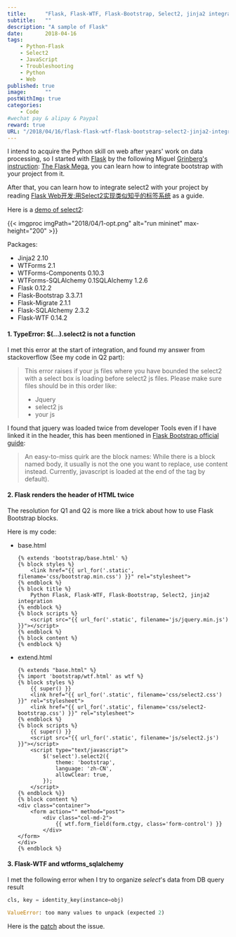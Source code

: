 ```yaml
---
title:      "Flask, Flask-WTF, Flask-Bootstrap, Select2, jinja2 integration"
subtitle:   ""
description: "A sample of Flask"
date:       2018-04-16
tags:
    - Python-Flask
    - Select2
    - JavaScript
    - Troubleshooting
    - Python
    - Web
published: true
image:      ""
postWithImg: true
categories:
    - Code
#wechat pay & alipay & Paypal
reward: true
URL: "/2018/04/16/flask-flask-wtf-flask-bootstrap-select2-jinja2-integration/"
---
```

I intend to acquire the Python skill on web after years' work on data processing, so I started with [Flask](http://flask.pocoo.org/) by the following Miguel [Grinberg's instruction](https://blog.miguelgrinberg.com/author/Miguel%20Grinberg): [The Flask Mega](https://blog.miguelgrinberg.com/post/the-flask-mega-tutorial-part-i-hello-world), you can learn how to integrate bootstrap with your project from it.

After that, you can learn how to integrate select2 with your project by reading [Flask Web开发:用Select2实现类似知乎的标签系统](https://blog.csdn.net/zheng_integer/article/details/59507942) as a guide.

Here is a [demo of select2](https://select2.github.io/select2-bootstrap-theme/):

{{< imgproc imgPath="2018/04/1-opt.png" alt="run mininet" max-height="200" >}}

Packages:

- Jinja2 2.10
- WTForms 2.1
- WTForms-Components 0.10.3
- WTForms-SQLAlchemy 0.1SQLAlchemy 1.2.6
- Flask 0.12.2
- Flask-Bootstrap 3.3.7.1
- Flask-Migrate 2.1.1
- Flask-SQLAlchemy 2.3.2
- Flask-WTF 0.14.2

#### 1. TypeError: $(...).select2 is not a function

I met this error at the start of integration, and found my answer from stackoverflow (See my code in Q2 part):

> This error raises if your js files where you have bounded the select2 with a select box is loading before select2 js files. Please make sure files should be in this order like:
> - Jquery
> - select2 js
> - your js

I found that jquery was loaded twice from developer Tools even if I have linked it in the header, this has been mentioned in [Flask Bootstrap official guide](https://pythonhosted.org/Flask-Bootstrap/faq.html#why-is-bootstrap-javascript-not-loading):

>An easy-to-miss quirk are the block names: While there is a block named body, it usually is not the one you want to replace, use content instead. Currently, javascript is loaded at the end of the tag by default).

#### 2. Flask renders the header of HTML twice

The resolution for Q1 and Q2 is more like a trick about how to use Flask Bootstrap blocks.

Here is my code:

- base.html

    ~~~jinja2
    {% extends 'bootstrap/base.html' %}
    {% block styles %}
        <link href="{{ url_for('.static', filename='css/bootstrap.min.css') }}" rel="stylesheet">
    {% endblock %}
    {% block title %}
        Python Flask, Flask-WTF, Flask-Bootstrap, Select2, jinja2 integration
    {% endblock %}
    {% block scripts %}
        <script src="{{ url_for('.static', filename='js/jquery.min.js') }}"></script>
    {% endblock %}
    {% block content %}
    {% endblock %}
    ~~~

- extend.html

    ~~~jinja2
    {% extends "base.html" %}
    {% import 'bootstrap/wtf.html' as wtf %}
    {% block styles %}
        {{ super() }}
        <link href="{{ url_for('.static', filename='css/select2.css') }}" rel="stylesheet">
        <link href="{{ url_for('.static', filename='css/select2-bootstrap.css') }}" rel="stylesheet">
    {% endblock %}
    {% block scripts %}
        {{ super() }}
        <script src="{{ url_for('.static', filename='js/select2.js') }}"></script>
        <script type="text/javascript">
            $('select').select2({
                theme: 'bootstrap',
                language: 'zh-CN',
                allowClear: true,
            });
        </script>
    {% endblock %}}
    {% block content %}
    <div class="container">
        <form action="" method="post">
            <div class="col-md-2">
                {{ wtf.form_field(form.ctgy, class='form-control') }}
            </div>
    </form>
    </div>
    {% endblock %}
    ~~~

#### 3. Flask-WTF and wtforms_sqlalchemy

I met the following error when I try to organize _select_'s data from DB query result

~~~python
cls, key = identity_key(instance=obj)
~~~

~~~python
ValueError: too many values to unpack (expected 2)
~~~

Here is the [patch](https://github.com/kvesteri/wtforms-alchemy/pull/128/commits/4b20d130ca1480bd8697bf8ca80720d80150174f?diff=split) about the issue.
